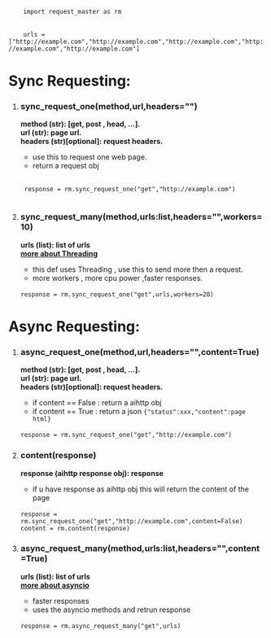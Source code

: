 <code>
   	import request_master as rm
</code>
<br>
<code>
	urls = ["http://example.com","http://example.com","http://example.com","http://example.com","http://example.com"]
</code>

# Sync Requesting:
1. ### sync_request_one(method,url,headers="")
    **method (str):            [get, post , head, ...].**
    <br>
    **url    (str):             page url.**
    <br>
    **headers (str)[optional]: request headers.**
    * use this to request one web page.
    * return a request obj 
	<br>
	<code>
	response = rm.sync_request_one("get","http://example.com")
	</code>

2. ### sync_request_many(method,urls:list,headers="",workers=10)
    **urls (list): list of urls**
    <br>
    **[more about Threading](https://realpython.com/intro-to-python-threading/)**
    
    * this def uses Threading , use this to send more then a request.
    * more workers , more cpu power ,faster responses.     
    <br>
	<code>response = rm.sync_request_one("get",urls,workers=20)</code>

# Async Requesting:
1. ### async_request_one(method,url,headers="",content=True)
    **method (str):            [get, post , head, ...].**
    <br>
    **url    (str):             page url.**
    <br>
    **headers (str)[optional]: request headers.**
    
    * if content == False : return a aihttp obj
    * if content == True : return a json ```{"status":xxx,"content":page html}```
	<br>
	<code>response = rm.sync_request_one("get","http://example.com")</code>

2.  ### content(response)
    **response (aihttp response obj): response**
    <br>
    * if u have response as aihttp obj this will return the content of the page
    <br>
	<code>response = rm.sync_request_one("get","http://example.com",content=False)</code>
    <br>    
	<code>content = rm.content(response)</code>

3. ### async_request_many(method,urls:list,headers="",content=True)
    **urls (list): list of urls**
    <br>
    **[more about asyncio](https://docs.python.org/3/library/asyncio-task.html)**
    
    * faster responses
    * uses the asyncio methods and retrun response
	<br>
	<code>response = rm.async_request_many("get",urls)</code>